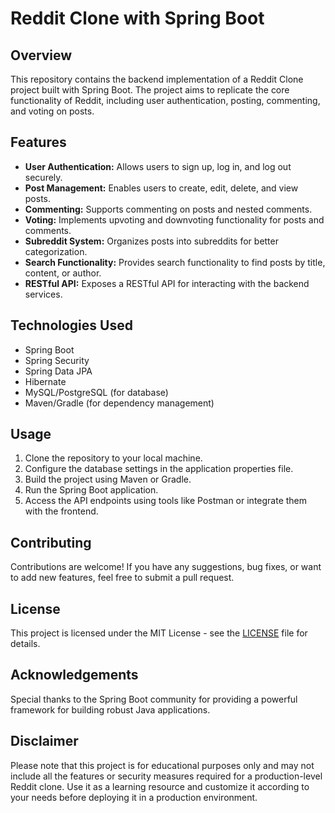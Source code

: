 # Reddit Clone with Spring Boot

## Overview
This repository contains the backend implementation of a Reddit Clone project built with Spring Boot. The project aims to replicate the core functionality of Reddit, including user authentication, posting, commenting, and voting on posts.

## Features
- **User Authentication:** Allows users to sign up, log in, and log out securely.
- **Post Management:** Enables users to create, edit, delete, and view posts.
- **Commenting:** Supports commenting on posts and nested comments.
- **Voting:** Implements upvoting and downvoting functionality for posts and comments.
- **Subreddit System:** Organizes posts into subreddits for better categorization.
- **Search Functionality:** Provides search functionality to find posts by title, content, or author.
- **RESTful API:** Exposes a RESTful API for interacting with the backend services.

## Technologies Used
- Spring Boot
- Spring Security
- Spring Data JPA
- Hibernate
- MySQL/PostgreSQL (for database)
- Maven/Gradle (for dependency management)

## Usage
1. Clone the repository to your local machine.
2. Configure the database settings in the application properties file.
3. Build the project using Maven or Gradle.
4. Run the Spring Boot application.
5. Access the API endpoints using tools like Postman or integrate them with the frontend.

## Contributing
Contributions are welcome! If you have any suggestions, bug fixes, or want to add new features, feel free to submit a pull request.

## License
This project is licensed under the MIT License - see the [LICENSE](LICENSE) file for details.

## Acknowledgements
Special thanks to the Spring Boot community for providing a powerful framework for building robust Java applications.

## Disclaimer
Please note that this project is for educational purposes only and may not include all the features or security measures required for a production-level Reddit clone. Use it as a learning resource and customize it according to your needs before deploying it in a production environment.
